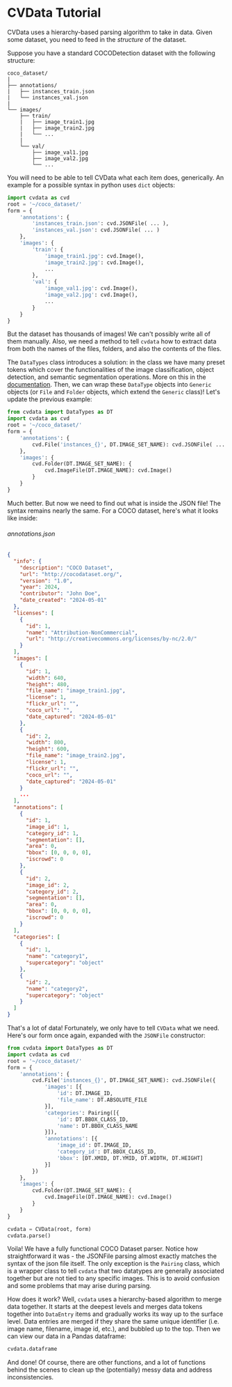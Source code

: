 # CVData Tutorial

CVData uses a hierarchy-based parsing algorithm to take in data. Given some dataset, you need to feed in the *structure* of the dataset.

Suppose you have a standard COCODetection dataset with the following structure:

```
coco_dataset/
|   
├── annotations/
|   ├── instances_train.json
|   └── instances_val.json
|
└── images/
    ├── train/
    |   ├── image_train1.jpg
    |   ├── image_train2.jpg
    |   └── ...
    |
    └── val/
        ├── image_val1.jpg
        ├── image_val2.jpg
        └── ...
```

You will need to be able to tell CVData what each item does, generically. An example for a possible syntax in python uses `dict` objects:

```python
import cvdata as cvd
root = '~/coco_dataset/'
form = {
    'annotations': {
        'instances_train.json': cvd.JSONFile( ... ),
        'instances_val.json': cvd.JSONFile( ... )
    },
    'images': {
        'train': {
            'image_train1.jpg': cvd.Image(),
            'image_train2.jpg': cvd.Image(),
            ...
        },
        'val': {
            'image_val1.jpg': cvd.Image(),
            'image_val2.jpg': cvd.Image(),
            ...
        }
    }
}
```

But the dataset has thousands of images! We can't possibly write all of them manually. Also, we need a method to tell `cvdata` how to extract data from both the names of the files, folders, and also the contents of the files. 

The `DataTypes` class introduces a solution: in the class we have many preset tokens which cover the functionalities of the image classification, object detection, and semantic segmentation operations. More on this in the [documentation](./docs.md). Then, we can wrap these `DataType` objects into `Generic` objects (or `File` and `Folder` objects, which extend the `Generic` class)! Let's update the previous example:

```python
from cvdata import DataTypes as DT
import cvdata as cvd
root = '~/coco_dataset/'
form = {
    'annotations': {
        cvd.File('instances_{}', DT.IMAGE_SET_NAME): cvd.JSONFile( ... )
    },
    'images': {
        cvd.Folder(DT.IMAGE_SET_NAME): {
            cvd.ImageFile(DT.IMAGE_NAME): cvd.Image()
        }
    }
}
```

Much better. But now we need to find out what is inside the JSON file! The syntax remains nearly the same. For a COCO dataset, here's what it looks like inside:

###### annotations.json
```json
{
  "info": {
    "description": "COCO Dataset",
    "url": "http://cocodataset.org/",
    "version": "1.0",
    "year": 2024,
    "contributor": "John Doe",
    "date_created": "2024-05-01"
  },
  "licenses": [
    {
      "id": 1,
      "name": "Attribution-NonCommercial",
      "url": "http://creativecommons.org/licenses/by-nc/2.0/"
    }
  ],
  "images": [
    {
      "id": 1,
      "width": 640,
      "height": 480,
      "file_name": "image_train1.jpg",
      "license": 1,
      "flickr_url": "",
      "coco_url": "",
      "date_captured": "2024-05-01"
    },
    {
      "id": 2,
      "width": 800,
      "height": 600,
      "file_name": "image_train2.jpg",
      "license": 1,
      "flickr_url": "",
      "coco_url": "",
      "date_captured": "2024-05-01"
    }
    ...
  ],
  "annotations": [
    {
      "id": 1,
      "image_id": 1,
      "category_id": 1,
      "segmentation": [],
      "area": 0,
      "bbox": [0, 0, 0, 0],
      "iscrowd": 0
    },
    {
      "id": 2,
      "image_id": 2,
      "category_id": 2,
      "segmentation": [],
      "area": 0,
      "bbox": [0, 0, 0, 0],
      "iscrowd": 0
    }
  ],
  "categories": [
    {
      "id": 1,
      "name": "category1",
      "supercategory": "object"
    },
    {
      "id": 2,
      "name": "category2",
      "supercategory": "object"
    }
  ]
}
```

That's a lot of data! Fortunately, we only have to tell `CVData` what we need. Here's our form once again, expanded with the `JSONFile` constructor:

```python
from cvdata import DataTypes as DT
import cvdata as cvd
root = '~/coco_dataset/'
form = {
    'annotations': {
        cvd.File('instances_{}', DT.IMAGE_SET_NAME): cvd.JSONFile({
            'images': [{
                'id': DT.IMAGE_ID,
                'file_name': DT.ABSOLUTE_FILE
            }],
            'categories': Pairing([{
                'id': DT.BBOX_CLASS_ID,
                'name': DT.BBOX_CLASS_NAME
            }]),
            'annotations': [{
                'image_id': DT.IMAGE_ID,
                'category_id': DT.BBOX_CLASS_ID,
                'bbox': [DT.XMID, DT.YMID, DT.WIDTH, DT.HEIGHT]
            }]
        })
    },
    'images': {
        cvd.Folder(DT.IMAGE_SET_NAME): {
            cvd.ImageFile(DT.IMAGE_NAME): cvd.Image()
        }
    }
}

cvdata = CVData(root, form)
cvdata.parse()
```

Voila! We have a fully functional COCO Dataset parser. Notice how straightforward it was - the JSONFile parsing almost exactly matches the syntax of the json file itself. The only exception is the `Pairing` class, which is a wrapper class to tell `cvdata` that two datatypes are generally associated together but are not tied to any specific images. This is to avoid confusion and some problems that may arise during parsing.

How does it work? Well, `cvdata` uses a hierarchy-based algorithm to merge data together. It starts at the deepest levels and merges data tokens together into `DataEntry` items and gradually works its way up to the surface level. Data entries are merged if they share the same unique identifier (i.e. image name, filename, image id, etc.), and bubbled up to the top. Then we can view our data in a Pandas dataframe:

```python
cvdata.dataframe
```

And done! Of course, there are other functions, and a lot of functions behind the scenes to clean up the (potentially) messy data and address inconsistencies. 